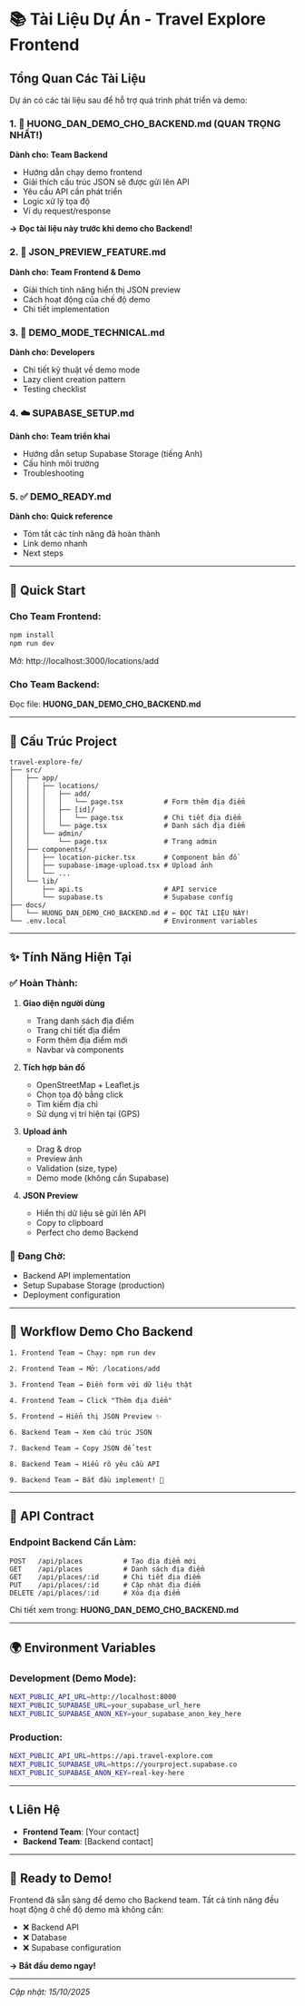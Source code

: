 # 📚 Tài Liệu Dự Án - Travel Explore Frontend

## Tổng Quan Các Tài Liệu

Dự án có các tài liệu sau để hỗ trợ quá trình phát triển và demo:

### 1. 📖 **HUONG_DAN_DEMO_CHO_BACKEND.md** (QUAN TRỌNG NHẤT!)
**Dành cho: Team Backend**
- Hướng dẫn chạy demo frontend
- Giải thích cấu trúc JSON sẽ được gửi lên API
- Yêu cầu API cần phát triển
- Logic xử lý tọa độ
- Ví dụ request/response

**→ Đọc tài liệu này trước khi demo cho Backend!**

### 2. 🎯 **JSON_PREVIEW_FEATURE.md**
**Dành cho: Team Frontend & Demo**
- Giải thích tính năng hiển thị JSON preview
- Cách hoạt động của chế độ demo
- Chi tiết implementation

### 3. 🔧 **DEMO_MODE_TECHNICAL.md**
**Dành cho: Developers**
- Chi tiết kỹ thuật về demo mode
- Lazy client creation pattern
- Testing checklist

### 4. ☁️ **SUPABASE_SETUP.md**
**Dành cho: Team triển khai**
- Hướng dẫn setup Supabase Storage (tiếng Anh)
- Cấu hình môi trường
- Troubleshooting

### 5. ✅ **DEMO_READY.md**
**Dành cho: Quick reference**
- Tóm tắt các tính năng đã hoàn thành
- Link demo nhanh
- Next steps

---

## 🚀 Quick Start

### Cho Team Frontend:
```bash
npm install
npm run dev
```
Mở: http://localhost:3000/locations/add

### Cho Team Backend:
Đọc file: **HUONG_DAN_DEMO_CHO_BACKEND.md**

---

## 📁 Cấu Trúc Project

```
travel-explore-fe/
├── src/
│   ├── app/
│   │   ├── locations/
│   │   │   ├── add/
│   │   │   │   └── page.tsx          # Form thêm địa điểm
│   │   │   ├── [id]/
│   │   │   │   └── page.tsx          # Chi tiết địa điểm
│   │   │   └── page.tsx              # Danh sách địa điểm
│   │   └── admin/
│   │       └── page.tsx              # Trang admin
│   ├── components/
│   │   ├── location-picker.tsx       # Component bản đồ
│   │   ├── supabase-image-upload.tsx # Upload ảnh
│   │   └── ...
│   └── lib/
│       ├── api.ts                    # API service
│       └── supabase.ts               # Supabase config
├── docs/
│   └── HUONG_DAN_DEMO_CHO_BACKEND.md # ← ĐỌC TÀI LIỆU NÀY!
└── .env.local                        # Environment variables
```

---

## ✨ Tính Năng Hiện Tại

### ✅ Hoàn Thành:
1. **Giao diện người dùng**
   - Trang danh sách địa điểm
   - Trang chi tiết địa điểm
   - Form thêm địa điểm mới
   - Navbar và components

2. **Tích hợp bản đồ**
   - OpenStreetMap + Leaflet.js
   - Chọn tọa độ bằng click
   - Tìm kiếm địa chỉ
   - Sử dụng vị trí hiện tại (GPS)

3. **Upload ảnh**
   - Drag & drop
   - Preview ảnh
   - Validation (size, type)
   - Demo mode (không cần Supabase)

4. **JSON Preview**
   - Hiển thị dữ liệu sẽ gửi lên API
   - Copy to clipboard
   - Perfect cho demo Backend

### 🔄 Đang Chờ:
- Backend API implementation
- Setup Supabase Storage (production)
- Deployment configuration

---

## 🎯 Workflow Demo Cho Backend

```
1. Frontend Team → Chạy: npm run dev

2. Frontend Team → Mở: /locations/add

3. Frontend Team → Điền form với dữ liệu thật

4. Frontend Team → Click "Thêm địa điểm"

5. Frontend → Hiển thị JSON Preview ✨

6. Backend Team → Xem cấu trúc JSON

7. Backend Team → Copy JSON để test

8. Backend Team → Hiểu rõ yêu cầu API

9. Backend Team → Bắt đầu implement! 🚀
```

---

## 🔗 API Contract

### Endpoint Backend Cần Làm:

```
POST   /api/places          # Tạo địa điểm mới
GET    /api/places          # Danh sách địa điểm
GET    /api/places/:id      # Chi tiết địa điểm
PUT    /api/places/:id      # Cập nhật địa điểm
DELETE /api/places/:id      # Xóa địa điểm
```

Chi tiết xem trong: **HUONG_DAN_DEMO_CHO_BACKEND.md**

---

## 🌍 Environment Variables

### Development (Demo Mode):
```bash
NEXT_PUBLIC_API_URL=http://localhost:8000
NEXT_PUBLIC_SUPABASE_URL=your_supabase_url_here
NEXT_PUBLIC_SUPABASE_ANON_KEY=your_supabase_anon_key_here
```

### Production:
```bash
NEXT_PUBLIC_API_URL=https://api.travel-explore.com
NEXT_PUBLIC_SUPABASE_URL=https://yourproject.supabase.co
NEXT_PUBLIC_SUPABASE_ANON_KEY=real-key-here
```

---

## 📞 Liên Hệ

- **Frontend Team**: [Your contact]
- **Backend Team**: [Backend contact]

---

## 🎉 Ready to Demo!

Frontend đã sẵn sàng để demo cho Backend team. Tất cả tính năng đều hoạt động ở chế độ demo mà không cần:
- ❌ Backend API
- ❌ Database
- ❌ Supabase configuration

**→ Bắt đầu demo ngay!**

---

*Cập nhật: 15/10/2025*